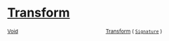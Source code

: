 # [Transform](./ComponentExtraction-100663567.md)



<sub>[Void](https://docs.microsoft.com/en-us/dotnet/api/System.Void)</sub><img width=200/><sub>[Transform](./ComponentExtraction-100663567.md) ( [`Signature`](./../../Signature.md) )</sub><br>


